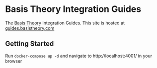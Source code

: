 # Basis Theory Integration Guides

The [Basis Theory](https://basistheory.com/) Integration Guides. This site is hosted at [guides.basistheory.com](https://guides.basistheory.com/)

## Getting Started

Run `docker-compose up -d` and navigate to http://localhost:4001/ in your browser